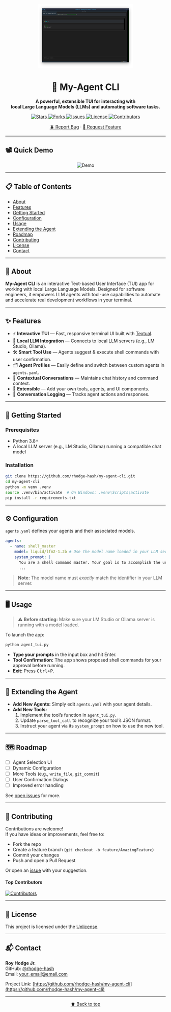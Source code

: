 <div align="center">
  <a href="https://github.com/rhodge-hash/my-agent-cli">
    <img src="https://raw.githubusercontent.com/rhodge-hash/my-agent-cli/main/AgentApp.png?raw=true" alt="My-Agent CLI Logo" width="300" height="200">
  </a>
  
  <h1>🤖 My-Agent CLI</h1>
  <p>
    <b>A powerful, extensible TUI for interacting with <br> local Large Language Models (LLMs) and automating software tasks.</b>
  </p>
  <p>
    <a href="https://github.com/rhodge-hash/my-agent-cli/stargazers">
      <img src="https://img.shields.io/github/stars/rhodge-hash/my-agent-cli?style=flat-square" alt="Stars">
    </a>
    <a href="https://github.com/rhodge-hash/my-agent-cli/network/members">
      <img src="https://img.shields.io/github/forks/rhodge-hash/my-agent-cli?style=flat-square" alt="Forks">
    </a>
    <a href="https://github.com/rhodge-hash/my-agent-cli/issues">
      <img src="https://img.shields.io/github/issues/rhodge-hash/my-agent-cli?style=flat-square" alt="Issues">
    </a>
    <a href="https://github.com/rhodge-hash/my-agent-cli/blob/main/LICENSE">
      <img src="https://img.shields.io/github/license/rhodge-hash/my-agent-cli?style=flat-square" alt="License">
    </a>
    <a href="https://github.com/rhodge-hash/my-agent-cli/graphs/contributors">
      <img src="https://img.shields.io/github/contributors/rhodge-hash/my-agent-cli?style=flat-square" alt="Contributors">
    </a>
  </p>
  <p>
    <a href="https://github.com/rhodge-hash/my-agent-cli/issues/new?labels=bug&template=bug-report---.md">🪲 Report Bug</a>
    ·
    <a href="https://github.com/rhodge-hash/my-agent-cli/issues/new?labels=enhancement&template=feature-request---.md">🚀 Request Feature</a>
  </p>
</div>

---

## 📽️ Quick Demo

<!-- If you have a demo GIF or video, place it here. Otherwise, leave as a placeholder. -->
<p align="center">
  <img src="https://raw.githubusercontent.com/rhodge-hash/my-agent-cli/main/demo.gif" alt="Demo" width="600"/>
</p>

---

## 📋 Table of Contents

- [About](#about)
- [Features](#features)
- [Getting Started](#getting-started)
- [Configuration](#configuration)
- [Usage](#usage)
- [Extending the Agent](#extending-the-agent)
- [Roadmap](#roadmap)
- [Contributing](#contributing)
- [License](#license)
- [Contact](#contact)

---

## 📝 About

**My-Agent CLI** is an interactive Text-based User Interface (TUI) app for working with local Large Language Models. Designed for software engineers, it empowers LLM agents with tool-use capabilities to automate and accelerate real development workflows in your terminal.

---

## ✨ Features

- ⚡ **Interactive TUI** — Fast, responsive terminal UI built with [Textual](https://textual.textualize.io/).
- 🤖 **Local LLM Integration** — Connects to local LLM servers (e.g., LM Studio, Ollama).
- 🛠️ **Smart Tool Use** — Agents suggest & execute shell commands with user confirmation.
- 🗂️ **Agent Profiles** — Easily define and switch between custom agents in `agents.yaml`.
- 🧠 **Contextual Conversations** — Maintains chat history and command context.
- 🔌 **Extensible** — Add your own tools, agents, and UI components.
- 📝 **Conversation Logging** — Tracks agent actions and responses.

---

## 🚀 Getting Started

### Prerequisites

- Python 3.8+
- A local LLM server (e.g., LM Studio, Ollama) running a compatible chat model

### Installation

```bash
git clone https://github.com/rhodge-hash/my-agent-cli.git
cd my-agent-cli
python -m venv .venv
source .venv/bin/activate  # On Windows: .venv\Scripts\activate
pip install -r requirements.txt
```

---

## ⚙️ Configuration

`agents.yaml` defines your agents and their associated models.

```yaml
agents:
  - name: shell_master
    model: liquid/lfm2-1.2b # Use the model name loaded in your LLM server
    system_prompt: |
      You are a shell command master. Your goal is to accomplish the user's task by executing shell commands.
      ...
```
> **Note:** The model name must _exactly_ match the identifier in your LLM server.

---

## 🖥️ Usage

> ⚠️ **Before starting:** Make sure your LM Studio or Ollama server is running with a model loaded.

To launch the app:
```bash
python agent_tui.py
```
- **Type your prompts** in the input box and hit Enter.
- **Tool Confirmation:** The app shows proposed shell commands for your approval before running.
- **Exit:** Press <kbd>Ctrl+P</kbd>.

---

## 🧩 Extending the Agent

- **Add New Agents:** Simply edit `agents.yaml` with your agent details.
- **Add New Tools:**  
  1. Implement the tool’s function in `agent_tui.py`.  
  2. Update `parse_tool_call` to recognize your tool’s JSON format.  
  3. Instruct your agent via its `system_prompt` on how to use the new tool.

---

## 🗺️ Roadmap

- [ ] Agent Selection UI
- [ ] Dynamic Configuration
- [ ] More Tools (e.g., `write_file`, `git_commit`)
- [ ] User Confirmation Dialogs
- [ ] Improved error handling

See [open issues](https://github.com/rhodge-hash/my-agent-cli/issues) for more.

---

## 🤝 Contributing

Contributions are welcome!  
If you have ideas or improvements, feel free to:
- Fork the repo
- Create a feature branch (`git checkout -b feature/AmazingFeature`)
- Commit your changes
- Push and open a Pull Request

Or open an [issue](https://github.com/rhodge-hash/my-agent-cli/issues) with your suggestion.

#### Top Contributors

[![Contributors](https://contrib.rocks/image?repo=rhodge-hash/my-agent-cli)](https://github.com/rhodge-hash/my-agent-cli/graphs/contributors)

---

## 📄 License

This project is licensed under the [Unlicense](LICENSE).

---

## 📬 Contact

**Roy Hodge Jr.**  
GitHub: [@rhodge-hash](https://github.com/rhodge-hash)  
Email: your_email@email.com

Project Link: [https://github.com/rhodge-hash/my-agent-cli](https://github.com/rhodge-hash/my-agent-cli)

---

<p align="center"><a href="#top">⬆️ Back to top</a></p>
